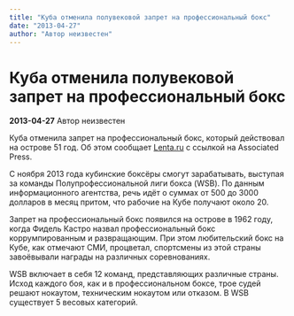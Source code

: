 ```yaml
---
title: "Куба отменила полувековой запрет на профессиональный бокс"
date: "2013-04-27"
author: "Автор неизвестен"
---
```


# Куба отменила полувековой запрет на профессиональный бокс

**2013-04-27** Автор неизвестен

Куба отменила запрет на профессиональный бокс, который действовал на острове 51 год. Об этом сообщает [Lenta.ru](http://www.lenta.ru/) с ссылкой на Associated Press.

С ноября 2013 года кубинские боксёры смогут зарабатывать, выступая за команды Полупрофессиональной лиги бокса (WSB). По данным информационного агентства, речь идёт о суммах от 500 до 3000 долларов в месяц притом, что рабочие на Кубе получают около 20.

Запрет на профессиональный бокс появился на острове в 1962 году, когда Фидель Кастро назвал профессиональный бокс коррумпированным и развращающим. При этом любительский бокс на Кубе, как отмечают СМИ, процветал, спортсмены из этой страны завоёвывали награды на различных соревнованиях.

WSB включает в себя 12 команд, представляющих различные страны. Исход каждого боя, как и в профессиональном боксе, трое судей решают нокаутом, техническим нокаутом или отказом. В WSB существует 5 весовых категорий.